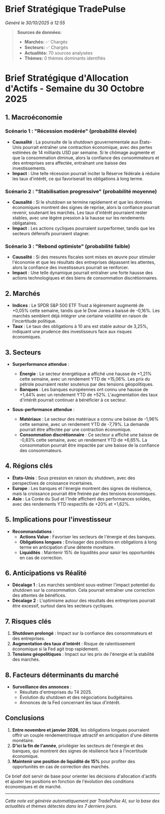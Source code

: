 # Brief Stratégique TradePulse

*Généré le 30/10/2025 à 12:55*

> **Sources de données:**
> - **Marchés:** ✅ Chargés
> - **Secteurs:** ✅ Chargés
> - **Actualités:** 70 sources analysées
> - **Thèmes:** 0 thèmes dominants identifiés

# Brief Stratégique d'Allocation d'Actifs - Semaine du 30 Octobre 2025

## 1. Macroéconomie

### Scénario 1 : "Récession modérée" (probabilité élevée)
- **Causalité** : La poursuite de la shutdown gouvernementale aux États-Unis pourrait entraîner une contraction économique, avec des pertes estimées de 14 milliards USD par semaine. Si le chômage augmente et que la consommation diminue, alors la confiance des consommateurs et des entreprises sera affectée, entraînant une baisse des investissements.
- **Impact** : Une telle récession pourrait inciter la Réserve fédérale à réduire les taux d'intérêt, ce qui favoriserait les obligations à long terme.

### Scénario 2 : "Stabilisation progressive" (probabilité moyenne)
- **Causalité** : Si le shutdown se termine rapidement et que les données économiques montrent des signes de reprise, alors la confiance pourrait revenir, soutenant les marchés. Les taux d'intérêt pourraient rester stables, avec une légère pression à la hausse sur les rendements obligataires.
- **Impact** : Les actions cycliques pourraient surperformer, tandis que les secteurs défensifs pourraient stagner.

### Scénario 3 : "Rebond optimiste" (probabilité faible)
- **Causalité** : Si des mesures fiscales sont mises en œuvre pour stimuler l'économie et que les résultats des entreprises dépassent les attentes, alors la confiance des investisseurs pourrait se renforcer.
- **Impact** : Une telle dynamique pourrait entraîner une forte hausse des actions technologiques et des biens de consommation discrétionnaires.

## 2. Marchés
- **Indices** : Le SPDR S&P 500 ETF Trust a légèrement augmenté de +0,05% cette semaine, tandis que le Dow Jones a baissé de -0,16%. Les marchés semblent déjà intégrer une certaine volatilité en raison de l'incertitude politique.
- **Taux** : Le taux des obligations à 10 ans est stable autour de 3,25%, indiquant une prudence des investisseurs face aux risques économiques.

## 3. Secteurs
- **Surperformance attendue** : 
  - **Énergie** : Le secteur énergétique a affiché une hausse de +1,21% cette semaine, avec un rendement YTD de +15,06%. Les prix du pétrole pourraient rester soutenus par des tensions géopolitiques.
  - **Banques** : Les banques européennes ont connu une hausse de +1,44% avec un rendement YTD de +52%. L'augmentation des taux d'intérêt pourrait continuer à bénéficier à ce secteur.

- **Sous-performance attendue** : 
  - **Matériaux** : Le secteur des matériaux a connu une baisse de -1,96% cette semaine, avec un rendement YTD de -7,79%. La demande pourrait être affectée par une contraction économique.
  - **Consommation discrétionnaire** : Ce secteur a affiché une baisse de -0,83% cette semaine, avec un rendement YTD de +6,65%. La consommation pourrait être impactée par une baisse de la confiance des consommateurs.

## 4. Régions clés
- **États-Unis** : Sous pression en raison du shutdown, avec des perspectives de croissance incertaines.
- **Europe** : Les banques et l'énergie montrent des signes de résilience, mais la croissance pourrait être freinée par des tensions économiques.
- **Asie** : La Corée du Sud et l'Inde affichent des performances solides, avec des rendements YTD respectifs de +20% et +1,62%.

## 5. Implications pour l'investisseur
- **Recommandations** :
  - **Actions Value** : Favoriser les secteurs de l'énergie et des banques.
  - **Obligations longues** : Envisager des positions en obligations à long terme en anticipation d'une détente monétaire.
  - **Liquidités** : Maintenir 15% de liquidités pour saisir les opportunités en cas de correction.

## 6. Anticipations vs Réalité
- **Décalage 1** : Les marchés semblent sous-estimer l'impact potentiel du shutdown sur la consommation. Cela pourrait entraîner une correction des attentes de bénéfices.
- **Décalage 2** : L'optimisme autour des résultats des entreprises pourrait être excessif, surtout dans les secteurs cycliques.

## 7. Risques clés
1. **Shutdown prolongé** : Impact sur la confiance des consommateurs et des entreprises.
2. **Augmentation des taux d'intérêt** : Risque de ralentissement économique si la Fed agit trop rapidement.
3. **Tensions géopolitiques** : Impact sur les prix de l'énergie et la stabilité des marchés.

## 8. Facteurs déterminants du marché
- **Surveillance des annonces** : 
  - Résultats d'entreprises du T4 2025.
  - Évolution du shutdown et des négociations budgétaires.
  - Annonces de la Fed concernant les taux d'intérêt.

## Conclusions
1. **Entre novembre et janvier 2026**, les obligations longues pourraient offrir un couple rendement/risque attractif en anticipation d'une détente monétaire.
2. **D'ici la fin de l'année**, privilégier les secteurs de l'énergie et des banques, qui montrent des signes de résilience face à l'incertitude économique.
3. **Maintenir une position de liquidité de 15%** pour profiter des opportunités en cas de correction des marchés.

Ce brief doit servir de base pour orienter les décisions d'allocation d'actifs et ajuster les positions en fonction de l'évolution des conditions économiques et de marché.

---

*Cette note est générée automatiquement par TradePulse AI, sur la base des actualités et thèmes détectés dans les 7 derniers jours.*
